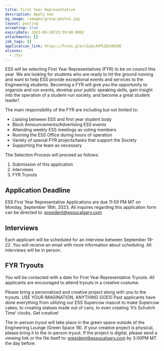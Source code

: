 ```yaml
---
title: First Year Representative
description: Apply now
bg_image: /images/group-photo1.jpg
layout: posting
accepting: true
expiryDate: 2023-09-18T23:59:00.000Z
attachments: []
job_tags: []
application_link: https://forms.gle/xZybL4VPEZQxUQ5d6
aliases:
  - /fyr
---
```


ESS will be selecting First Year Representatives (FYR) to be on council this year. We are looking for students who are ready to hit the ground running and want to help ESS provide exceptional events and services to the Engineering students. Becoming a FYR will give you the opportunity to organize and run events, develop your public speaking skills, gain insight into the operation of a student-run society, and become a great student leader!

The main responsibility of the FYR are including but not limited to:

- Liaising between ESS and first year student body
- Block Announcements/Advertising ESS events
- Attending weekly ESS meetings as voting members
- Running the ESS Office during hours of operation
- Variety of special FYR projects/tasks that support the Society
- Supporting the team as necessary

The Selection Process will proceed as follows:

1. Submission of this application
2. Interviews
3. FYR Tryouts

## Application Deadline

ESS First Year Representative Applications are due 11:59 PM MT on Monday, September 18th, 2023. All inquires regarding this application form can be directed to: president@essucalgary.com

## Interviews

Each applicant will be scheduled for an interview between September 19-22. You will receive an email with more information about scheduling. All interviews will be in person.

## FYR Tryouts

You will be contacted with a date for First Year Representative Tryouts. All applicants are encouraged to attend tryouts in a creative costume.

Please bring a personalized and creative project along with you to the tryouts. USE YOUR IMAGINATION; ANYTHING GOES! Past applicants have done everything from utilizing our ESS Supercow mascot to make Supercow cakes, to creating statues made out of cans, to even creating ‘It’s Schulich Time’ clocks. Get creative!

The in-person tryout will take place in the green space outside of the Engineering Lounge (Green Space 18). If your creative project is physical, please bring it to the in-person tryout. If the project is digital, please send a viewing link or the file itself to: president@essucalgary.com by 3:00PM MT the day before.
